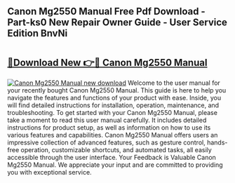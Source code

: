 ## Canon Mg2550 Manual Free Pdf Download - Part-ks0 New Repair Owner Guide - User Service Edition BnvNi

# <h2><a href="http://cf12498.oget.top/?id=Canon+Mg2550+Manual">🔗Download New 👉🔴 Canon Mg2550 Manual</a></h2>

[![Canon Mg2550 Manual new download](https://i.imgur.com/5g1atiW.png)](http://cf12498.oget.top/?id=Canon+Mg2550+Manual)
Welcome to the user manual for your recently bought Canon Mg2550 Manual. This guide is here to help you navigate the features and functions of your product with ease. Inside, you will find detailed instructions for installation, operation, maintenance, and troubleshooting. To get started with your Canon Mg2550 Manual, please take a moment to read this user manual carefully. It includes detailed instructions for product setup, as well as information on how to use its various features and capabilities. Canon Mg2550 Manual offers users an impressive collection of advanced features, such as gesture control, hands-free operation, customizable shortcuts, and automated tasks, all easily accessible through the user interface. Your Feedback is Valuable Canon Mg2550 Manual. We appreciate your input and are committed to providing you with exceptional service.
